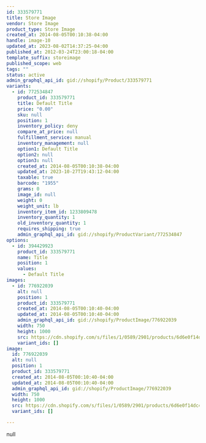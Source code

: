 ```yaml
---
id: 333579771
title: Store Image
vendor: Store Image
product_type: Store Image
created_at: 2014-08-05T00:10:38-04:00
handle: image-10
updated_at: 2023-08-02T14:37:25-04:00
published_at: 2012-03-24T23:00:18-04:00
template_suffix: storeimage
published_scope: web
tags: ""
status: active
admin_graphql_api_id: gid://shopify/Product/333579771
variants:
  - id: 772534847
    product_id: 333579771
    title: Default Title
    price: "0.00"
    sku: null
    position: 1
    inventory_policy: deny
    compare_at_price: null
    fulfillment_service: manual
    inventory_management: null
    option1: Default Title
    option2: null
    option3: null
    created_at: 2014-08-05T00:10:38-04:00
    updated_at: 2023-10-27T19:43:12-04:00
    taxable: true
    barcode: "1955"
    grams: 0
    image_id: null
    weight: 0
    weight_unit: lb
    inventory_item_id: 1233809478
    inventory_quantity: 1
    old_inventory_quantity: 1
    requires_shipping: true
    admin_graphql_api_id: gid://shopify/ProductVariant/772534847
options:
  - id: 394429923
    product_id: 333579771
    name: Title
    position: 1
    values:
      - Default Title
images:
  - id: 776922039
    alt: null
    position: 1
    product_id: 333579771
    created_at: 2014-08-05T00:10:40-04:00
    updated_at: 2014-08-05T00:10:40-04:00
    admin_graphql_api_id: gid://shopify/ProductImage/776922039
    width: 750
    height: 1000
    src: https://cdn.shopify.com/s/files/1/0589/2901/products/6d6e0f14dc457a764a2bdf0e675350fd.jpeg?v=1407211840
    variant_ids: []
image:
  id: 776922039
  alt: null
  position: 1
  product_id: 333579771
  created_at: 2014-08-05T00:10:40-04:00
  updated_at: 2014-08-05T00:10:40-04:00
  admin_graphql_api_id: gid://shopify/ProductImage/776922039
  width: 750
  height: 1000
  src: https://cdn.shopify.com/s/files/1/0589/2901/products/6d6e0f14dc457a764a2bdf0e675350fd.jpeg?v=1407211840
  variant_ids: []

---
```


null